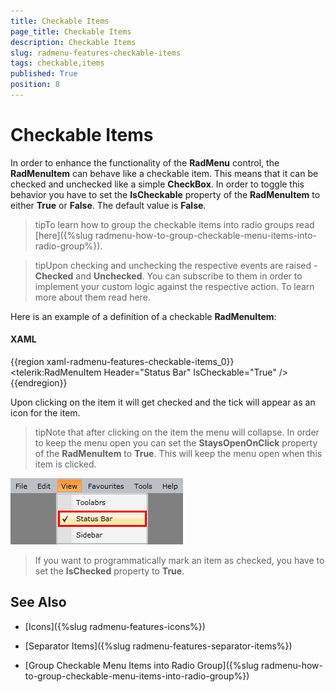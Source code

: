 ```yaml
---
title: Checkable Items
page_title: Checkable Items
description: Checkable Items
slug: radmenu-features-checkable-items
tags: checkable,items
published: True
position: 8
---
```


# Checkable Items

In order to enhance the functionality of the __RadMenu__ control, the __RadMenuItem__ can behave like a checkable item. This means that it can be checked and unchecked like a simple __CheckBox__. In order to toggle this behavior you have to set the __IsCheckable__ property of the __RadMenuItem__ to either __True__ or __False__. The default value is __False__.

>tipTo learn how to group the checkable items into radio groups read [here]({%slug radmenu-how-to-group-checkable-menu-items-into-radio-group%}).

>tipUpon checking and unchecking the respective events are raised - __Checked__ and __Unchecked__. You can subscribe to them in order to implement your custom logic against the respective action. To learn more about them read here.

Here is an example of a definition of a checkable __RadMenuItem__:

#### __XAML__

{{region xaml-radmenu-features-checkable-items_0}}
	<telerik:RadMenuItem Header="Status Bar" 
	                     IsCheckable="True" />
{{endregion}}

Upon clicking on the item it will get checked and the tick will appear as an icon for the item.

>tipNote that after clicking on the item the menu will collapse. In order to keep the menu open you can set the __StaysOpenOnClick__ property of the __RadMenuItem__ to __True__. This will keep the menu open when this item is clicked.

![](images/RadMenu_Features_Checkable_Items_01.png)

>If you want to programmatically mark an item as checked, you have to set the __IsChecked__ property to __True__.

## See Also

 * [Icons]({%slug radmenu-features-icons%})

 * [Separator Items]({%slug radmenu-features-separator-items%})

 * [Group Checkable Menu Items into Radio Group]({%slug radmenu-how-to-group-checkable-menu-items-into-radio-group%})
